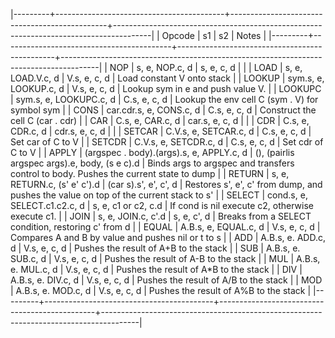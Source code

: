 



|---------+------------------------------------------+-----------------------------------------------+---------------------------------------------------------------------------------------|
| Opcode  | s1                                       | s2                                            | Notes                                                                                 |
|---------+------------------------------------------+-----------------------------------------------+---------------------------------------------------------------------------------------|
| NOP     | s, e, NOP.c, d                           | s, e, c, d                                    |                                                                                       |
| LOAD    | s, e, LOAD.V.c, d                        | V.s, e, c, d                                  | Load constant V onto stack                                                            |
| LOOKUP  | sym.s, e, LOOKUP.c, d                    | V.s, e, c, d                                  | Lookup sym in e and push value V.                                                     |
| LOOKUPC | sym.s, e, LOOKUPC.c, d                   | C.s, e, c, d                                  | Lookup the env cell C (sym . V) for symbol sym                                        |
| CONS    | car.cdr.s, e, CONS.c, d                  | C.s, e, c, d                                  | Construct the cell C (car . cdr)                                                      |
| CAR     | C.s, e, CAR.c, d                         | car.s, e, c, d                                |                                                                                       |
| CDR     | C.s, e, CDR.c, d                         | cdr.s, e, c, d                                |                                                                                       |
| SETCAR  | C.V.s, e, SETCAR.c, d                    | C.s, e, c, d                                  | Set car of C to V                                                                     |
| SETCDR  | C.V.s, e, SETCDR.c, d                    | C.s, e, c, d                                  | Set cdr of C to V                                                                     |
| APPLY   | (argspec . body).(args).s, e, APPLY.c, d | (), (pairlis argspec args).e, body, (s e c).d | Binds args to argspec and transfers control to body. Pushes the current state to dump |
| RETURN  | s, e, RETURN.c, (s' e' c').d             | (car s).s', e', c', d                         | Restores s', e', c' from dump, and pushes the value on top of the current stack to s' |
| SELECT  | cond.s, e, SELECT.c1.c2.c, d             | s, e, c1 or c2, c.d                           | If cond is nil execute c2, otherwise execute c1.                                      |
| JOIN    | s, e, JOIN.c, c'.d                       | s, e, c', d                                   | Breaks from a SELECT condition, restoring c' from d                                   |
| EQUAL   | A.B.s, e, EQUAL.c, d                     | V.s, e, c, d                                  | Compares A and B by value and pushes nil or t to s                                    |
| ADD     | A.B.s, e. ADD.c, d                       | V.s, e, c, d                                  | Pushes the result of A+B to the stack                                                 |
| SUB     | A.B.s, e. SUB.c, d                       | V.s, e, c, d                                  | Pushes the result of A-B to the stack                                                 |
| MUL     | A.B.s, e. MUL.c, d                       | V.s, e, c, d                                  | Pushes the result of A*B to the stack                                                 |
| DIV     | A.B.s, e. DIV.c, d                       | V.s, e, c, d                                  | Pushes the result of A/B to the stack                                                 |
| MOD     | A.B.s, e. MOD.c, d                       | V.s, e, c, d                                  | Pushes the result of A%B to the stack                                                 |
|---------+------------------------------------------+-----------------------------------------------+---------------------------------------------------------------------------------------|
